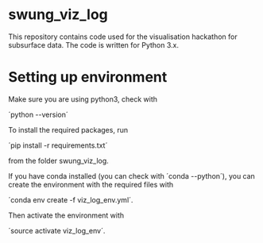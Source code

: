 # swung_viz_log

This repository contains code used for the visualisation hackathon for subsurface data. The code is written for Python 3.x.


# Setting up environment
Make sure you are using python3, check with

´python --version´

To install the required packages, run

´pip install -r requirements.txt´

from the folder swung_viz_log.

If you have conda installed (you can check with ´conda --python´), you can create the environment with the required files with

´conda env create -f viz_log_env.yml´.

Then activate the environment with

´source activate viz_log_env´.

